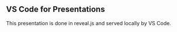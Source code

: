 ##  VS Code for Presentations

This presentation is done in reveal.js and served locally by VS Code.
